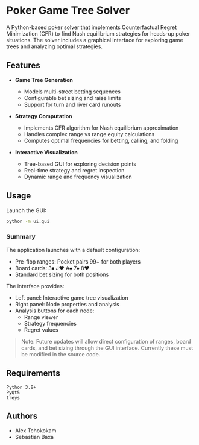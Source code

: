# Poker Game Tree Solver

A Python-based poker solver that implements Counterfactual Regret Minimization (CFR) to find Nash equilibrium strategies for heads-up poker situations. The solver includes a graphical interface for exploring game trees and analyzing optimal strategies.

## Features

- **Game Tree Generation**
  - Models multi-street betting sequences
  - Configurable bet sizing and raise limits
  - Support for turn and river card runouts

- **Strategy Computation**
  - Implements CFR algorithm for Nash equilibrium approximation
  - Handles complex range vs range equity calculations
  - Computes optimal frequencies for betting, calling, and folding

- **Interactive Visualization**
  - Tree-based GUI for exploring decision points
  - Real-time strategy and regret inspection
  - Dynamic range and frequency visualization

## Usage

Launch the GUI:
```bash
python -m ui.gui
```

### Summary
The application launches with a default configuration:
- Pre-flop ranges: Pocket pairs 99+ for both players
- Board cards: 3♦ J♥ A♠ 7♦ 8♥
- Standard bet sizing for both positions

The interface provides:
- Left panel: Interactive game tree visualization
- Right panel: Node properties and analysis
- Analysis buttons for each node:
  - Range viewer
  - Strategy frequencies
  - Regret values

> Note: Future updates will allow direct configuration of ranges, board cards, and bet sizing through the GUI interface. Currently these must be modified in the source code.

## Requirements

```
Python 3.8+
PyQt5
treys
```

## Authors

- Alex Tchokokam
- Sebastian Baxa